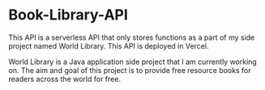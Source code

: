# Book-Library-API
This API is a serverless API that only stores functions as a part of my side project named World Library. This API is deployed in Vercel.

World Library is a Java application side project that I am currently working on. The aim and goal of this project is to provide free resource books for readers across the world for free.
